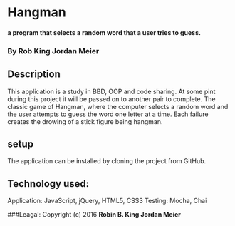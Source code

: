 # Hangman

#### a program that selects a random word that a user tries to guess.

### By Rob King Jordan Meier

## Description
This application is a study in BBD, OOP and code sharing. At some pint during this project it will be passed on to another pair to complete.
The classic game of Hangman, where the computer selects a random word and the user attempts to guess the word one letter at a time. Each failure creates the drowing of a stick figure being hangman.

## setup
The application can be installed by cloning the project from GitHub.

## Technology used:
Application: JavaScript, jQuery, HTML5, CSS3
Testing: Mocha, Chai

###Leagal:
Copyright (c) 2016 **Robin B. King Jordan Meier**
